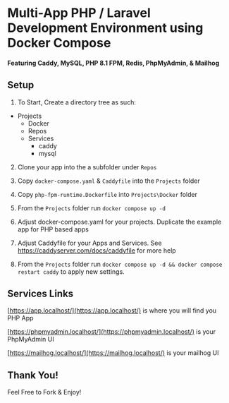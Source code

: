 
# Multi-App PHP / Laravel Development Environment using Docker Compose
#### Featuring Caddy, MySQL, PHP 8.1 FPM, Redis, PhpMyAdmin, & Mailhog


## Setup

1. To Start, Create a directory tree as such:

 - Projects
	 - Docker
	 - Repos
	 - Services
		 - caddy
		 - mysql

2. Clone your app into the a subfolder under `Repos`

3. Copy `docker-compose.yaml` & `Caddyfile` into the `Projects` folder

4. Copy `php-fpm-runtime.Dockerfile` into `Projects\Docker` folder

5. From the `Projects` folder run `docker compose up -d`

6. Adjust docker-compose.yaml for your projects. Duplicate the example app for PHP based apps

7. Adjust Caddyfile for your Apps and Services. See https://caddyserver.com/docs/caddyfile for more help

8. From the `Projects` folder run `docker compose up -d && docker compose restart caddy` to apply new settings.


## Services Links

[https://app.localhost/](https://app.localhost/) is where you will find you PHP App

[https://phpmyadmin.localhost/](https://phpmyadmin.localhost/) is your PhpMyAdmin UI

[https://mailhog.localhost/](https://mailhog.localhost/) is your mailhog UI

## Thank You!

Feel Free to Fork & Enjoy!
